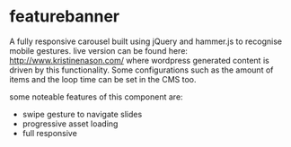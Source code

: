 # featurebanner

A fully responsive carousel built using jQuery and hammer.js to recognise mobile gestures. live version can be found here: http://www.kristinenason.com/ where wordpress generated content is driven by this functionality. Some configurations such as the amount of items and the loop time can be set in the CMS too.

some noteable features of this component are:
- swipe gesture to navigate slides
- progressive asset loading
- full responsive 
